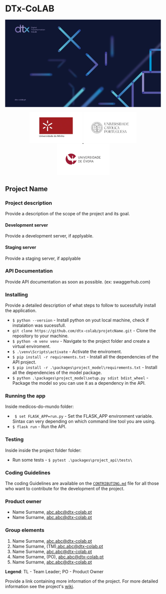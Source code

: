 # DTx-CoLAB

[![Dtx-CoLAB.js](/.github/DOCS/dtx_colab.jpg?raw=true)](https://dtx-colab.pt)

<p align="center">
  <a aria-label="Universidade do Minho logo" href="https://uminho.pt">
    <img src=".github/DOCS/uminho.jpg?raw=true" style="height:100px;width:auto;">
  </a>
  <a aria-label="Universidade Católica Portuguesa" href="https://www.ucp.pt/">
    <img alt="" src=".github/DOCS/ucatolica.jpg?raw=true" style="height:100px;width:auto;">
  </a>
  <a aria-label="Universidade de Évora" href="https://www.uevora.pt/">
    <img alt="" src=".github/DOCS/uevora.jpg?raw=true" style="height:100px;width:auto;">
  </a>
</p>

## Project Name

### Project description

Provide a description of the scope of the project and its goal.

#### Development server

Provide a development server, if applyable.

#### Staging server

Provide a staging server, if applyable

### API Documentation

Provide API documentation as soon as possible. 
(ex:  swaggerhub.com)

### Installing

Provide a detailed description of what steps to follow to sucessfully install the application.

- `$ python --version` - Install python on yout local machine, check if instalation was sucessfull.
- `git clone https://github.com/dtx-colab/projetcName.git` - Clone the repository to your machine. 
- `$ python -m venv venv` - Navigate to the project folder and create a virtual enviroment.
- `$ .\venv\Scripts\activate` - Activate the enviroment.
- `$ pip install -r requirements.txt` - Install all the dependencies of the API project.
- `$ pip install -r .\packages\project_model\requirements.txt` - Install all the dependencies of the model package.
- `$ python .\packages\project_model\setup.py sdist bdist_wheel` - Package the model so you can use it as a dependency in the API.

### Running the app

Inside medicos-do-mundo folder:

- ` $ set FLASK_APP=run.py` - Set the FLASK_APP environment variable. Sintax can very depending on which command line tool you are using.
- `$ flask run` - Run the API.

### Testing

Inside inside the project folder folder:

- Run some tests - `$ pytest .\packages\project_api\tests\`

### Coding Guidelines

The coding Guidelines are available on the [`CONTRIBUTING.md`](/CONTRIBUTING.md) file for all those who want to contribute for the development of the project.

### Product owner

- Name Surname, abc.abc@dtx-colab.pt
- Name Surname, abc.abc@dtx-colab.pt

### Group elements

1. Name Surname, abc.abc@dtx-colab.pt
2. Name Surname, (TM),abc.abc@dtx-colab.pt
3. Name Surname, abc.abc@dtx-colab.pt
4. Name Surname, (PO), abc.abc@dtx-colab.pt
5. Name Surname, abc.abc@dtx-colab.pt

**Legend**: TL - Team Leader; PO - Product Owner

Provide a link containing more information of the project.
For more detailed information see the project's [wiki](https://github.com/helderjordao-dtx/workshop/wiki).

